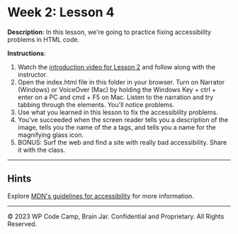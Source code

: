 # Week 2: Lesson 4
**Description**: In this lesson, we're going to practice fixing accessibility problems in HTML code.

**Instructions**: 

1. Watch the [introduction video for Lesson 2]() and follow along with the instructor.
2. Open the index.html file in this folder in your browser. Turn on Narrator (Windows) or VoiceOver (Mac) by holding the Windows Key + ctrl + enter on a PC and cmd + F5 on Mac. Listen to the narration and try tabbing through the elements. You'll notice problems.
3. Use what you learned in this lesson to fix the accessibility problems.
4. You've succeeded when the screen reader tells you a description of the image, tells you the name of the a tags, and tells you a name for the magnifying glass icon.
4. BONUS: Surf the web and find a site with really bad accessibility. Share it with the class.

---

## Hints

Explore [MDN's guidelines for accessibility](https://developer.mozilla.org/en-US/docs/Web/Accessibility) for more information.

---
© 2023 WP Code Camp, Brain Jar. Confidential and Proprietary. All Rights Reserved.
